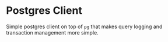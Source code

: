 # Postgres Client

Simple postgres client on top of `pg` that makes query logging and transaction management more simple.